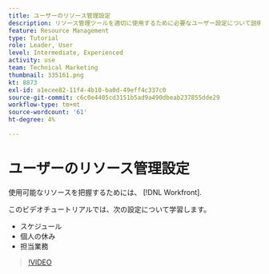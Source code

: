 ```yaml
---
title: ユーザーのリソース管理設定
description: リソース管理ツールを適切に使用するために必要なユーザー設定について説明します。
feature: Resource Management
type: Tutorial
role: Leader, User
level: Intermediate, Experienced
activity: use
team: Technical Marketing
thumbnail: 335161.png
kt: 8873
exl-id: a1ecee82-11f4-4b10-ba0d-49eff4c337c0
source-git-commit: c6c0e4405cd3151b5ad9a490dbeab237855dde29
workflow-type: tm+mt
source-wordcount: '61'
ht-degree: 4%

---
```


# ユーザーのリソース管理設定

使用可能なリソースを把握するためには、 [!DNL Workfront].

このビデオチュートリアルでは、次の設定について学習します。

* スケジュール
* 個人の休み
* 担当業務

>[!VIDEO](https://video.tv.adobe.com/v/335161/?quality=12)
